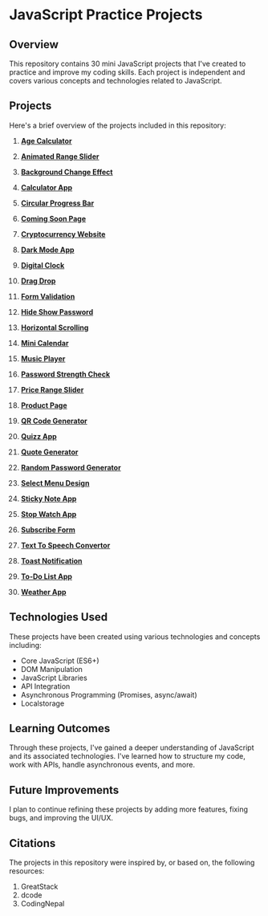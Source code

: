 # JavaScript Practice Projects

## Overview

This repository contains 30 mini JavaScript projects that I've created to practice and improve my coding skills. Each project is independent and covers various concepts and technologies related to JavaScript.

## Projects

Here's a brief overview of the projects included in this repository:

1. [**Age Calculator**](age-calculator/README.md)

2. [**Animated Range Slider**](animated-range-slider/README.md)

3. [**Background Change Effect**](background-change-effect/README.md)

4. [**Calculator App**](calculator-app/README.md)

5. [**Circular Progress Bar**](circular-progress-bar\README.md)

6. [**Coming Soon Page**](coming-soon-page\README.md)

7. [**Cryptocurrency Website**](cryptocurrency-website\README.md)

8. [**Dark Mode App**](dark-mode-app\README.md)

9. [**Digital Clock**](digital-clock\README.md)

10. [**Drag Drop**](drag-drop\README.md)

11. [**Form Validation**](form-validation\README.md)

12. [**Hide Show Password**](hide-show-password\README.md)

13. [**Horizontal Scrolling**](horizontal-scrolling\README.md)

14. [**Mini Calendar**](mini-calendar\README.md)

15. [**Music Player**](music-player\README.md)

16. [**Password Strength Check**](password-strength-check\README.md)

17. [**Price Range Slider**](price-range-slider\README.md)

18. [**Product Page**](product-page\README.md)

19. [**QR Code Generator**](qr-code-generator\README.md)

20. [**Quizz App**](quizz-app\README.md)

21. [**Quote Generator**](quote-generator\README.md)

22. [**Random Password Generator**](random-password-generator\README.md)

23. [**Select Menu Design**](select-menu-design\README.md)

24. [**Sticky Note App**](sticky-note-app\README.md)

25. [**Stop Watch App**](stopwatch-app\README.md)

26. [**Subscribe Form**](subscribe-form\README.md)

27. [**Text To Speech Convertor**](text-to-speech-converter\README.md)

28. [**Toast Notification**](toast-notification\README.md)

29. [**To-Do List App**](todo-list-app\README.md)

30. [**Weather App**](weather-app\README.md)


## Technologies Used

These projects have been created using various technologies and concepts including:

- Core JavaScript (ES6+)
- DOM Manipulation
- JavaScript Libraries 
- API Integration 
- Asynchronous Programming (Promises, async/await)
- Localstorage

## Learning Outcomes

Through these projects, I've gained a deeper understanding of JavaScript and its associated technologies. I've learned how to structure my code, work with APIs, handle asynchronous events, and more.

## Future Improvements

I plan to continue refining these projects by adding more features, fixing bugs, and improving the UI/UX.

## Citations

The projects in this repository were inspired by, or based on, the following resources:

1. GreatStack
2. dcode
3. CodingNepal

